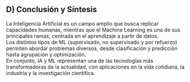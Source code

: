 ## D) Conclusión y Síntesis

La Inteligencia Artificial es un campo amplio que busca replicar capacidades humanas, mientras que el Machine Learning es una de sus principales ramas, centrada en el aprendizaje a partir de datos.  
Los distintos tipos de ML (supervisado, no supervisado y por refuerzo) permiten abordar problemas diversos, desde clasificación y predicción hasta agrupación y optimización.  
En conjunto, IA y ML representan una de las tecnologías más transformadoras de la actualidad, con aplicaciones en la vida cotidiana, la industria y la investigación científica.
